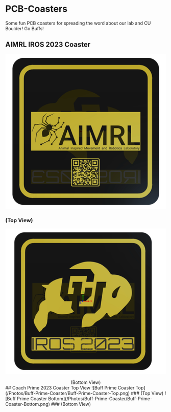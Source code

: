 # PCB-Coasters
Some fun PCB coasters for spreading the word about our lab and CU Boulder! Go Buffs!

## AIMRL IROS 2023 Coaster 
![AIMRL Coaster Top](/Photos/AIMRL-Coaster/AIMRL-Coaster-Bottom.png)
### (Top View)
![AIMRL Coaster Bottom](/Photos/AIMRL-Coaster/AIMRL-Coaster-Top.png)
<center> (Bottom View) </center>  
## Coach Prime 2023 Coaster Top View
![Buff Prime Coaster Top](/Photos/Buff-Prime-Coaster/Buff-Prime-Coaster-Top.png)
### (Top View)
![Buff Prime Coaster Bottom](/Photos/Buff-Prime-Coaster/Buff-Prime-Coaster-Bottom.png)
### (Bottom View)

